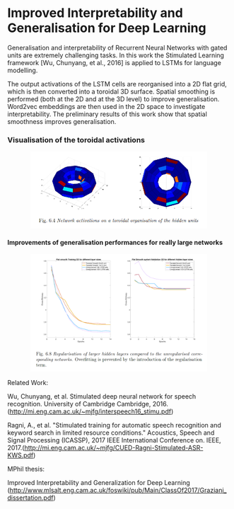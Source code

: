 # Improved Interpretability and Generalisation for Deep Learning

Generalisation and interpretability of Recurrent Neural Networks with gated units are extremely challenging tasks. In this work the Stimulated Learning framework [Wu, Chunyang, et al., 2016] is applied to LSTMs for language modelling. 

The output activations of the LSTM cells are reorganised into a 2D flat grid, which is then converted into a toroidal 3D surface. Spatial smoothing is performed (both at the 2D and at the 3D level) to improve generalisation. Word2vec embeddings are then used in the 2D space to investigate interpretability. 
The preliminary results of this work show that spatial smoothness improves generalisation.

### Visualisation of the toroidal activations

<p align="center">
    <img src="figures/activations.png" width=400px>
</p>

#### Improvements of generalisation performances for really large networks

<p align="center">
    <img src="figures/generalisation.png" width=400px>
</p>



Related Work: 

Wu, Chunyang, et al. Stimulated deep neural network for speech recognition. University of Cambridge Cambridge, 2016. (<http://mi.eng.cam.ac.uk/~mjfg/interspeech16_stimu.pdf>)

Ragni, A., et al. "Stimulated training for automatic speech recognition and keyword search in limited resource conditions." Acoustics, Speech and Signal Processing (ICASSP), 2017 IEEE International Conference on. IEEE, 2017.(<http://mi.eng.cam.ac.uk/~mjfg/CUED-Ragni-Stimulated-ASR-KWS.pdf>)
 
 MPhil thesis: 

Improved Interpretability and Generalization for Deep Learning (<http://www.mlsalt.eng.cam.ac.uk/foswiki/pub/Main/ClassOf2017/Graziani_dissertation.pdf>)
